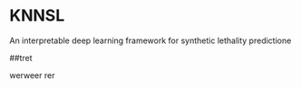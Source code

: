# KNNSL
An interpretable deep learning framework for synthetic lethality predictione

##tret

werweer
rer
